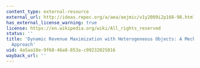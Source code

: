 ```yaml
---
content_type: external-resource
external_url: http://ideas.repec.org/a/aea/aejmic/v1y2009i2p168-98.html
has_external_license_warning: true
license: https://en.wikipedia.org/wiki/All_rights_reserved
status: ''
title: 'Dynamic Revenue Maximization with Heterogeneous Objects: A Mechanism Design
  Approach'
uid: 4a5aa18e-9f68-46a8-853a-c99232025016
wayback_url: ''
---
```

